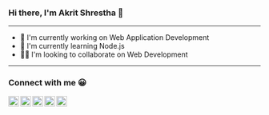### Hi there, I'm Akrit Shrestha 👋

---

- 🔭 I'm currently working on Web Application Development
- 🌱 I'm currently learning Node.js
- 👯‍♂️ I'm looking to collaborate on Web Development

---

### Connect with me 😀

<a href="https://twitter.com/Ekritshrestha">
  <img align="left" alt="Akrit Shrestha Twitter" width="21px" src="https://raw.githubusercontent.com/adityakamath16/adityakamath16/master/images/connect_with_me_images/twitter.svg" />
</a>
<a href="https://www.linkedin.com/in/akrit-shrestha-769427171/">
  <img align="left" alt="Akrit Shrestha Linkedin" width="21px" src="https://image.flaticon.com/icons/png/512/174/174857.png" />
</a>
<a href="https://www.instagram.com/ekritstha/">
  <img align="left" alt="Akrit Shrestha Instagram" width="21px" src="https://www.flaticon.com/svg/static/icons/svg/2111/2111463.svg" />
</a>
<a href="https://www.facebook.com/ekrit.shrestha">
  <img align="left" alt="Akrit Shrestha Facebook" width="21px" src="https://image.flaticon.com/icons/png/512/733/733547.png" />
</a>
<a href="https://github.com/ekritstha">
  <img align="left" alt="Akrit Shrestha Github" width="21px" src="https://image.flaticon.com/icons/png/512/25/25657.png" />
</a>
